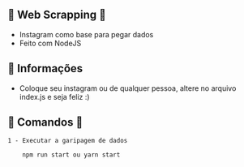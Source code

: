 ## 🚀 Web Scrapping 🚩

- Instagram como base para pegar dados
- Feito com NodeJS

## 📢 Informações

- Coloque seu instagram ou de qualquer pessoa, altere no arquivo index.js e seja feliz :)

## 📕 Comandos 📕

    1 - Executar a garipagem de dados

        npm run start ou yarn start
